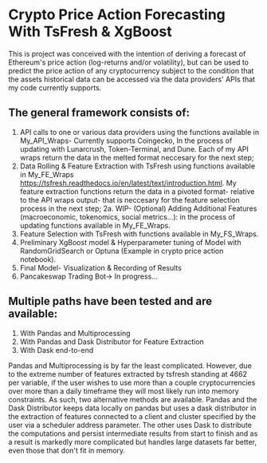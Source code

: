 # Crypto Price Action Forecasting With TsFresh & XgBoost
This is project was conceived with the intention of deriving a forecast of Ethereum's price action (log-returns and/or volatility), but can be used to predict the price action of any cryptocurrency subject to the condition that the assets historical data can be accessed via the data providers' APIs that my code currently supports.  

## The general framework consists of:
1. API calls to one or various data providers using the functions available in My_API_Wraps- Currently supports Coingecko, In the process of updating with Lunarcrush, Token-Terminal, and Dune. Each of my API wraps return the data in the melted format neccesary for the next step;
2. Data Rolling & Feature Extraction with TsFresh using functions available in My_FE_Wraps https://tsfresh.readthedocs.io/en/latest/text/introduction.html. My feature extraction functions return the data in a pivoted format- relative to the API wraps output- that is neccesary for the feature selection process in the next step;
 2a. WIP- (Optional) Adding Additional Features (macroeconomic, tokenomics, social metrics...): in the process of updating functions available in My_FE_Wraps.
4. Feature Selection with TsFresh with functions available in My_FS_Wraps.  
5. Preliminary XgBoost model & Hyperparameter tuning of Model with RandomGridSearch or Optuna (Example in crypto price action notebook).
6. Final Model- Visualization & Recording of Results 
7. Pancakeswap Trading Bot-> In progress...

## Multiple paths have been tested and are available:
1. With Pandas and Multiprocessing
2. With Pandas and Dask Distributor for Feature Extraction
3. With Dask end-to-end
   
Pandas and Multiprocessing is by far the least complicated. However, due to the extreme number of features extracted by tsfresh standing at 4662 per variable, if the user wishes to use more than a couple cryptocurrencies over more than a daily timeframe they will most likely run into memory constraints. As such, two alternative methods are available. Pandas and the Dask Distributor keeps data locally on pandas but uses a dask distributor in the extraction of features connected to a client and cluster specified by the user via a scheduler address parameter. The other uses Dask to distribute the computations and persist intermediate results from start to finish and as a result is markedly more complicated but handles large datasets far better, even those that don't fit in memory.

